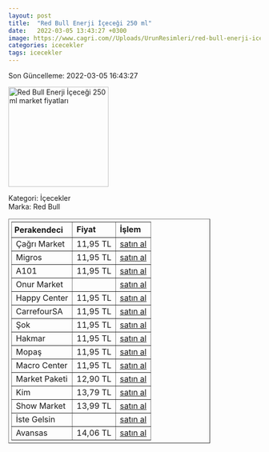 ```yaml
---
layout: post
title:  "Red Bull Enerji İçeceği 250 ml"
date:   2022-03-05 13:43:27 +0300
image: https://www.cagri.com//Uploads/UrunResimleri/red-bull-enerji-icecegi-250-ml--4004-.jpg
categories: icecekler
tags: icecekler
---
```


Son Güncelleme: 2022-03-05 16:43:27

<img src="https://www.cagri.com//Uploads/UrunResimleri/red-bull-enerji-icecegi-250-ml--4004-.jpg" width="200" alt="Red Bull Enerji İçeceği 250 ml market fiyatları" />

Kategori: İçecekler
<br />
Marka: Red Bull

<table border="1" style="padding: 5px;width:80%;">
  <tr>
    <td style="padding: 5px;"><strong>Perakendeci</strong></td>
    <td><strong>Fiyat</strong></td>
    <td><strong>İşlem</strong></td>
  </tr>
  <tr>
              <td>Çağrı Market</td>
              <td>11,95 TL</td>
              <td><a target="_blank" href="https://www.cagri.com/red-bull-enerji-icecegi-250-ml">satın al</a></td>
            </tr><tr>
              <td>Migros</td>
              <td>11,95 TL</td>
              <td><a target="_blank" href="https://www.migros.com.tr/red-bull-enerji-icecegi-250-ml-p-7bbfce">satın al</a></td>
            </tr><tr>
              <td>A101</td>
              <td>11,95 TL</td>
              <td><a target="_blank" href="https://www.a101.com.tr/market/red-bull-enerji-icecegi-250-ml/">satın al</a></td>
            </tr><tr>
              <td>Onur Market</td>
              <td></td>
              <td><a target="_blank" href="https://www.onurmarket.com/product/red-bull-250-ml-sekersiz/caa93f1b-c13a-43c5-be5f-4734b49e1c83">satın al</a></td>
            </tr><tr>
              <td>Happy Center</td>
              <td>11,95 TL</td>
              <td><a target="_blank" href="https://www.happycenter.com.tr/Red_Bull_250_Ml_Bule">satın al</a></td>
            </tr><tr>
              <td>CarrefourSA</td>
              <td>11,95 TL</td>
              <td><a target="_blank" href="https://www.carrefoursa.com/red-bull-enerji-icecegi-250-ml-p-30097269">satın al</a></td>
            </tr><tr>
              <td>Şok</td>
              <td>11,95 TL</td>
              <td><a target="_blank" href="https://www.sokmarket.com.tr/enerji-icecegi-250-ml-p-2138/">satın al</a></td>
            </tr><tr>
              <td>Hakmar</td>
              <td>11,95 TL</td>
              <td><a target="_blank" href="https://www.hakmarexpress.com.tr/urun/gida-red-bull-enerji-icecegi-250-ml">satın al</a></td>
            </tr><tr>
              <td>Mopaş</td>
              <td>11,95 TL</td>
              <td><a target="_blank" href="https://www.mopas.com.tr/red-bull-sekeriz-250-ml/p/495457">satın al</a></td>
            </tr><tr>
              <td>Macro Center</td>
              <td>11,95 TL</td>
              <td><a target="_blank" href="https://www.macrocenter.com.tr/red-bull-enerji-icecegi-250-ml-p-7bbfce">satın al</a></td>
            </tr><tr>
              <td>Market Paketi</td>
              <td>12,90 TL</td>
              <td><a target="_blank" href="https://www.marketpaketi.com.tr/red-bull-enerji-icecegi-white-edition-250-ml-p-552763">satın al</a></td>
            </tr><tr>
              <td>Kim</td>
              <td>13,79 TL</td>
              <td><a target="_blank" href="https://www.kimgeldi.com/red-bull-250-ml-sekersiz">satın al</a></td>
            </tr><tr>
              <td>Show Market</td>
              <td>13,99 TL</td>
              <td><a target="_blank" href="https://www.showsanal.com/product/red-bull-enerji-icecegi-250-ml/76d6e1db-900f-45bc-8305-a84f5354eebd">satın al</a></td>
            </tr><tr>
              <td>İste Gelsin</td>
              <td></td>
              <td><a target="_blank" href="https://www.istegelsin.com/">satın al</a></td>
            </tr><tr>
              <td>Avansas</td>
              <td>14,06 TL</td>
              <td><a target="_blank" href="https://www.avansas.com/red-bull-enerji-icecegi-kutu-250-ml-p-79402">satın al</a></td>
            </tr>
</table>

